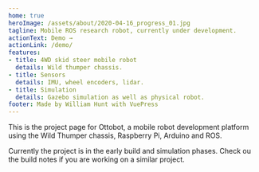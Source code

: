 ```yaml
---
home: true
heroImage: /assets/about/2020-04-16_progress_01.jpg
tagline: Mobile ROS research robot, currently under development.
actionText: Demo →
actionLink: /demo/
features:
- title: 4WD skid steer mobile robot
  details: Wild thumper chassis.
- title: Sensors
  details: IMU, wheel encoders, lidar.
- title: Simulation 
  details: Gazebo simulation as well as physical robot.
footer: Made by William Hunt with VuePress
---
```


This is the project page for Ottobot, a mobile robot development platform using the Wild Thumper chassis, Raspberry Pi, Arduino and ROS.

Currently the project is in the early build and simulation phases. Check ou the build notes if you are working on a similar project.